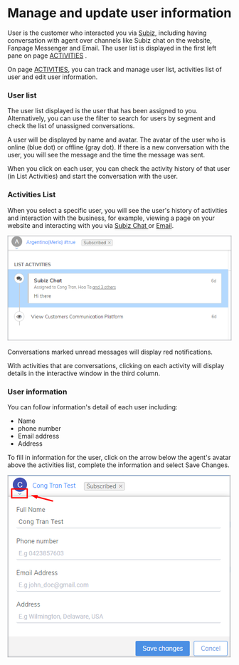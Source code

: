 # Manage and update user information

User is the customer who interacted you via [Subiz](https://subiz.com/en), including having conversation with agent over channels like Subiz chat on the website, Fanpage Messenger and Email. The user list is displayed in the first left pane on page [ACTIVITIES](https://app.subiz.com/activities) .

On page [ACTIVITIES](https://app.subiz.com/activities), you can track and manage user list, activities list of user and edit user information.

### User list

The user list displayed is the user that has been assigned to you. Alternatively, you can use the filter to search for users by segment and check the list of unassigned conversations.

A user will be displayed by name and avatar. The avatar of the user who is online \(blue dot\) or offline \(gray dot\). If there is a new conversation with the user, you will see the message and the time the message was sent.

When you click on each user, you can check the activity history of that user \(in List Activities\) and start the conversation with the user.

### Activities List 

When you select a specific user, you will see the user's history of activities and interaction with the business, for example, viewing a page on your website and interacting with you via [Subiz Chat ](https://subiz.com/live-chat.html)or [Email](https://subiz.com/email.html).

![Activities List ](../../.gitbook/assets/3%20%285%29.png)

Conversations marked unread messages will display red notifications.

With activities that are conversations, clicking on each activity will display details in the interactive window in the third column.

### User information

You can follow information's detail of each user including:

* Name
* phone number
* Email address
* Address

To fill in information for the user, click on the arrow below the agent's avatar above the activities list, complete the information and select Save Changes.

![User information](../../.gitbook/assets/4%20%284%29.png)







